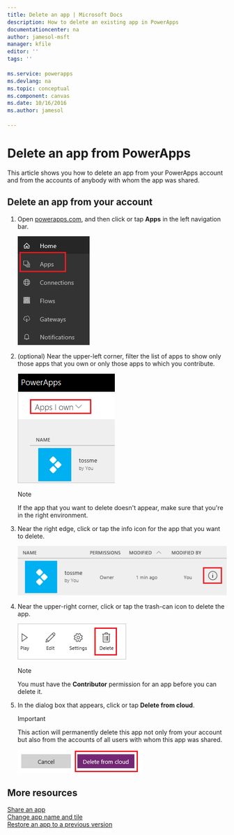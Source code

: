 ```yaml
---
title: Delete an app | Microsoft Docs
description: How to delete an existing app in PowerApps
documentationcenter: na
author: jamesol-msft
manager: kfile
editor: ''
tags: ''

ms.service: powerapps
ms.devlang: na
ms.topic: conceptual
ms.component: canvas
ms.date: 10/16/2016
ms.author: jamesol

---
```

# Delete an app from PowerApps
This article shows you how to delete an app from your PowerApps account and from the accounts of anybody with whom the app was shared.

## Delete an app from your account
1. Open [powerapps.com](https://web.powerapps.com), and then click or tap **Apps** in the left navigation bar.
   
    ![](./media/delete-app/file-apps.png)
2. (optional) Near the upper-left corner, filter the list of apps to show only those apps that you own or only those apps to which you contribute.
   
    ![](./media/delete-app/filter-list.png)
   
    > [!NOTE]
   > If the app that you want to delete doesn't appear, make sure that you're in the right environment.
3. Near the right edge, click or tap the info icon for the app that you want to delete.
   
    ![](./media/delete-app/app-options.png)
4. Near the upper-right corner, click or tap the trash-can icon to delete the app.
   
    ![](./media/delete-app/delete-icon.png)
   
    > [!NOTE]
   > You must have the **Contributor** permission for an app before you can delete it.
5. In the dialog box that appears, click or tap **Delete from cloud**.  
   
    > [!IMPORTANT]
   > This action will permanently delete this app not only from your account but also from the accounts of all users with whom this app was shared.
   
    ![](./media/delete-app/delete-button.png)

## More resources
[Share an app](share-app.md)  
[Change app name and tile](set-name-tile.md)  
[Restore an app to a previous version](restore-an-app.md)  

